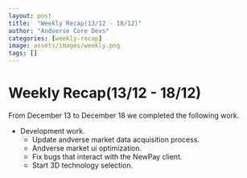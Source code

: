 ```yaml
---
layout: post
title:  "Weekly Recap(13/12 - 18/12)"
author: "Andverse Core Devs"
categories: [weekly-recap]
image: assets/images/weekly.png
tags: []
---
```


# Weekly Recap(13/12 - 18/12)

From December 13 to December 18 we completed the following work.

- Development work.
    - Update andverse market data acquisition process.
    - Andverse market ui optimization.
    - Fix bugs that interact with the NewPay client.
    - Start 3D technology selection.
